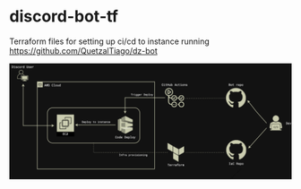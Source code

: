 # discord-bot-tf
 Terraform files for setting up ci/cd to instance running https://github.com/QuetzalTiago/dz-bot


![Infra](https://github.com/bruno-espino/discord-bot-tf/blob/main/dz-bot.drawio.png?raw=true)
